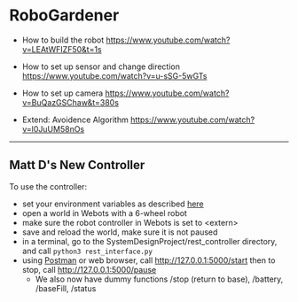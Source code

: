 # RoboGardener

- How to build the robot
https://www.youtube.com/watch?v=LEAtWFIZF50&t=1s

- How to set up sensor and change direction
https://www.youtube.com/watch?v=u-sSG-5wGTs

- How to set up camera
https://www.youtube.com/watch?v=BuQazGSChaw&t=380s

- Extend: Avoidence Algorithm
https://www.youtube.com/watch?v=l0JuUM58nOs

***

## Matt D's New Controller
To use the controller:
  - set your environment variables as described [here](https://cyberbotics.com/doc/guide/running-extern-robot-controllers?tab-language=python#environment-variables)
  - open a world in Webots with a 6-wheel robot
  - make sure the robot controller in Webots is set to \<extern\>
  - save and reload the world, make sure it is not paused
  - in a terminal, go to the SystemDesignProject/rest_controller directory, and call `python3 rest_interface.py`
  - using [Postman](https://www.postman.com/downloads/) or web browser, call http://127.0.0.1:5000/start then to stop, call http://127.0.0.1:5000/pause
    -  We also now have dummy functions /stop (return to base), /battery, /baseFill, /status
